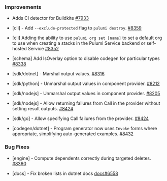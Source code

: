 ### Improvements
- Adds CI detector for Buildkite
  [#7933](https://github.com/pulumi/pulumi/pull/7933)

- [cli] - Add `--exclude-protected` flag to `pulumi destroy`.
  [#8359](https://github.com/pulumi/pulumi/pull/8359)

- [cli] Adding the ability to use `pulumi org set [name]` to set a default org
  to use when creating a stacks in the Pulumi Service backend or self-hosted Service
  [#8352](https://github.com/pulumi/pulumi/pull/8352)

- [schema] Add IsOverlay option to disable codegen for particular types
  [#8338](https://github.com/pulumi/pulumi/pull/8338)

- [sdk/dotnet] - Marshal output values.
  [#8316](https://github.com/pulumi/pulumi/pull/8316)

- [sdk/python] - Unmarshal output values in component provider.
  [#8212](https://github.com/pulumi/pulumi/pull/8212)

- [sdk/nodejs] - Unmarshal output values in component provider.
  [#8205](https://github.com/pulumi/pulumi/pull/8205)

- [sdk/nodejs] - Allow returning failures from Call in the provider without setting result outputs.
  [#8424](https://github.com/pulumi/pulumi/pull/8424)

- [sdk/go] - Allow specifying Call failures from the provider.
  [#8424](https://github.com/pulumi/pulumi/pull/8424)

- [codegen/dotnet] - Program generator now uses `Invoke` forms where
  appropriate, simplifying auto-generated examples.
  [#8432](https://github.com/pulumi/pulumi/pull/8432)

### Bug Fixes

- [engine] - Compute dependents correctly during targeted deletes.
  [#8360](https://github.com/pulumi/pulumi/pull/8360)

- [docs] - Fix broken lists in dotnet docs
  [docs#6558](https://github.com/pulumi/docs/issues/6558)
